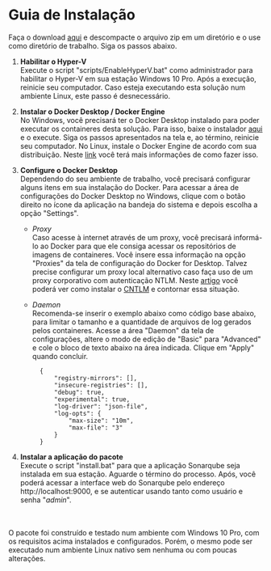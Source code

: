 # Guia de Instalação

Faça o download [aqui](https://github.com/rabay/sonarqube-stack/releases) e descompacte o arquivo zip em um diretório e o use como diretório de trabalho. Siga os passos abaixo.

1. **Habilitar o Hyper-V**  
Execute o script "scripts/EnableHyperV.bat" como administrador para habilitar o Hyper-V em sua estação Windows 10 Pro. Após a execução, reinicie seu computador. Caso esteja executando esta solução num ambiente Linux, este passo é desnecessário.  

2. **Instalar o Docker Desktop / Docker Engine**  
No Windows, você precisará ter o Docker Desktop instalado para poder executar os containeres desta solução. Para isso, baixe o instalador [aqui](https://download.docker.com/win/stable/Docker%20Desktop%20Installer.exe) e o execute. Siga os passos apresentados na tela e, ao término, reinicie seu computador. No Linux, instale o Docker Engine de acordo com sua distribuição. Neste [link](https://docs.docker.com/install/) você terá mais informações de como fazer isso.

3. **Configure o Docker Desktop**  
Dependendo do seu ambiente de trabalho, você precisará configurar alguns itens em sua instalação do Docker. Para acessar a área de configurações do Docker Desktop no Windows, clique com o botão direito no ícone da aplicação na bandeja do sistema e depois escolha a opção "Settings".

	- *Proxy*  
	Caso acesse à internet através de um proxy, você precisará informá-lo ao Docker para que ele consiga acessar os repositórios de imagens de containeres. Você insere essa informação na opção "Proxies" da tela de configuração do Docker for Desktop. Talvez precise configurar um proxy local alternativo caso faça uso de um proxy corporativo com autenticação NTLM. Neste [artigo](http://www.rabay.net/2020/03/instalando-e-configurando-o-cntlm-no.html) você poderá ver como instalar o [CNTLM](http://cntlm.sourceforge.net) e contornar essa situação.
	- *Daemon*  
	Recomenda-se inserir o exemplo abaixo como código base abaixo, para limitar o tamanho e a quantidade de arquivos de log gerados pelos containeres. Acesse a área "Daemon" da tela de configurações, altere o modo de edição de "Basic" para "Advanced" e cole o bloco de texto abaixo na área indicada. Clique em "Apply" quando concluir.

			{
				"registry-mirrors": [],  
				"insecure-registries": [],  
				"debug": true,  
				"experimental": true,
				"log-driver": "json-file",
				"log-opts": {
					"max-size": "10m",
					"max-file": "3"
				}
			}  

4. **Instalar a aplicação do pacote**  
Execute o script "install.bat" para que a aplicação Sonarqube seja instalada em sua estação. Aguarde o término do processo. Após, você poderá acessar a interface web do Sonarqube pelo endereço http://localhost:9000, e se autenticar usando tanto como usuário e senha "*admin*".
<br>
<br>
O pacote foi construído e testado num ambiente com Windows 10 Pro, com os requisitos acima instalados e configurados. Porém, o mesmo pode ser executado num ambiente Linux nativo sem nenhuma ou com poucas alterações.